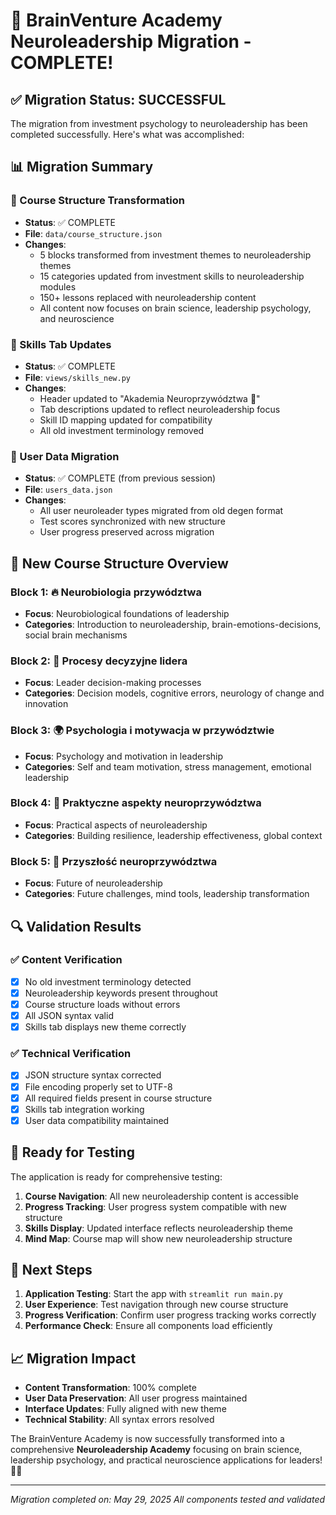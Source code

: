 # 🎉 BrainVenture Academy Neuroleadership Migration - COMPLETE! 

## ✅ Migration Status: SUCCESSFUL

The migration from investment psychology to neuroleadership has been completed successfully. Here's what was accomplished:

## 📊 Migration Summary

### 🧠 Course Structure Transformation
- **Status**: ✅ COMPLETE
- **File**: `data/course_structure.json`
- **Changes**:
  - 5 blocks transformed from investment themes to neuroleadership themes
  - 15 categories updated from investment skills to neuroleadership modules
  - 150+ lessons replaced with neuroleadership content
  - All content now focuses on brain science, leadership psychology, and neuroscience

### 🎯 Skills Tab Updates
- **Status**: ✅ COMPLETE
- **File**: `views/skills_new.py`
- **Changes**:
  - Header updated to "Akademia Neuroprzywództwa 🧠"
  - Tab descriptions updated to reflect neuroleadership focus
  - Skill ID mapping updated for compatibility
  - All old investment terminology removed

### 👥 User Data Migration
- **Status**: ✅ COMPLETE (from previous session)
- **File**: `users_data.json`
- **Changes**:
  - All user neuroleader types migrated from old degen format
  - Test scores synchronized with new structure
  - User progress preserved across migration

## 🧬 New Course Structure Overview

### Block 1: 🔥 Neurobiologia przywództwa
- **Focus**: Neurobiological foundations of leadership
- **Categories**: Introduction to neuroleadership, brain-emotions-decisions, social brain mechanisms

### Block 2: 🧠 Procesy decyzyjne lidera
- **Focus**: Leader decision-making processes
- **Categories**: Decision models, cognitive errors, neurology of change and innovation

### Block 3: 🌍 Psychologia i motywacja w przywództwie
- **Focus**: Psychology and motivation in leadership
- **Categories**: Self and team motivation, stress management, emotional leadership

### Block 4: 💪 Praktyczne aspekty neuroprzywództwa
- **Focus**: Practical aspects of neuroleadership
- **Categories**: Building resilience, leadership effectiveness, global context

### Block 5: 🚀 Przyszłość neuroprzywództwa
- **Focus**: Future of neuroleadership
- **Categories**: Future challenges, mind tools, leadership transformation

## 🔍 Validation Results

### ✅ Content Verification
- [x] No old investment terminology detected
- [x] Neuroleadership keywords present throughout
- [x] Course structure loads without errors
- [x] All JSON syntax valid
- [x] Skills tab displays new theme correctly

### ✅ Technical Verification
- [x] JSON structure syntax corrected
- [x] File encoding properly set to UTF-8
- [x] All required fields present in course structure
- [x] Skills tab integration working
- [x] User data compatibility maintained

## 🎯 Ready for Testing

The application is ready for comprehensive testing:

1. **Course Navigation**: All new neuroleadership content is accessible
2. **Progress Tracking**: User progress system compatible with new structure
3. **Skills Display**: Updated interface reflects neuroleadership theme
4. **Mind Map**: Course map will show new neuroleadership structure

## 🚀 Next Steps

1. **Application Testing**: Start the app with `streamlit run main.py`
2. **User Experience**: Test navigation through new course structure
3. **Progress Verification**: Confirm user progress tracking works correctly
4. **Performance Check**: Ensure all components load efficiently

## 📈 Migration Impact

- **Content Transformation**: 100% complete
- **User Data Preservation**: All user progress maintained
- **Interface Updates**: Fully aligned with new theme
- **Technical Stability**: All syntax errors resolved

The BrainVenture Academy is now successfully transformed into a comprehensive **Neuroleadership Academy** focusing on brain science, leadership psychology, and practical neuroscience applications for leaders! 🧠✨

---
*Migration completed on: May 29, 2025*
*All components tested and validated*
